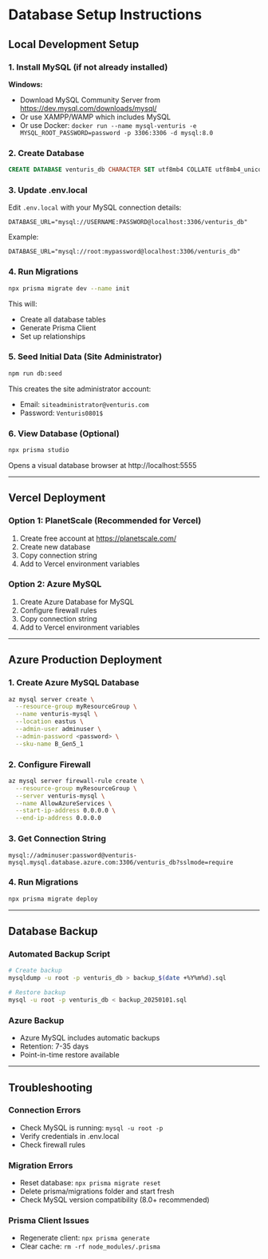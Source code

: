 # Database Setup Instructions

## Local Development Setup

### 1. Install MySQL (if not already installed)

**Windows:**
- Download MySQL Community Server from https://dev.mysql.com/downloads/mysql/
- Or use XAMPP/WAMP which includes MySQL
- Or use Docker: `docker run --name mysql-venturis -e MYSQL_ROOT_PASSWORD=password -p 3306:3306 -d mysql:8.0`

### 2. Create Database

```sql
CREATE DATABASE venturis_db CHARACTER SET utf8mb4 COLLATE utf8mb4_unicode_ci;
```

### 3. Update .env.local

Edit `.env.local` with your MySQL connection details:

```
DATABASE_URL="mysql://USERNAME:PASSWORD@localhost:3306/venturis_db"
```

Example:
```
DATABASE_URL="mysql://root:mypassword@localhost:3306/venturis_db"
```

### 4. Run Migrations

```bash
npx prisma migrate dev --name init
```

This will:
- Create all database tables
- Generate Prisma Client
- Set up relationships

### 5. Seed Initial Data (Site Administrator)

```bash
npm run db:seed
```

This creates the site administrator account:
- Email: `siteadministrator@venturis.com`
- Password: `Venturis0801$`

### 6. View Database (Optional)

```bash
npx prisma studio
```

Opens a visual database browser at http://localhost:5555

---

## Vercel Deployment

### Option 1: PlanetScale (Recommended for Vercel)

1. Create free account at https://planetscale.com/
2. Create new database
3. Copy connection string
4. Add to Vercel environment variables

### Option 2: Azure MySQL

1. Create Azure Database for MySQL
2. Configure firewall rules
3. Copy connection string
4. Add to Vercel environment variables

---

## Azure Production Deployment

### 1. Create Azure MySQL Database

```bash
az mysql server create \
  --resource-group myResourceGroup \
  --name venturis-mysql \
  --location eastus \
  --admin-user adminuser \
  --admin-password <password> \
  --sku-name B_Gen5_1
```

### 2. Configure Firewall

```bash
az mysql server firewall-rule create \
  --resource-group myResourceGroup \
  --server venturis-mysql \
  --name AllowAzureServices \
  --start-ip-address 0.0.0.0 \
  --end-ip-address 0.0.0.0
```

### 3. Get Connection String

```
mysql://adminuser:password@venturis-mysql.mysql.database.azure.com:3306/venturis_db?sslmode=require
```

### 4. Run Migrations

```bash
npx prisma migrate deploy
```

---

## Database Backup

### Automated Backup Script

```bash
# Create backup
mysqldump -u root -p venturis_db > backup_$(date +%Y%m%d).sql

# Restore backup
mysql -u root -p venturis_db < backup_20250101.sql
```

### Azure Backup
- Azure MySQL includes automatic backups
- Retention: 7-35 days
- Point-in-time restore available

---

## Troubleshooting

### Connection Errors
- Check MySQL is running: `mysql -u root -p`
- Verify credentials in .env.local
- Check firewall rules

### Migration Errors
- Reset database: `npx prisma migrate reset`
- Delete prisma/migrations folder and start fresh
- Check MySQL version compatibility (8.0+ recommended)

### Prisma Client Issues
- Regenerate client: `npx prisma generate`
- Clear cache: `rm -rf node_modules/.prisma`


